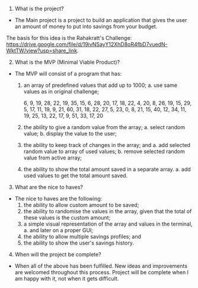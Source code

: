 1. What is the project?
- The Main project is a project to build an application that gives the user an amount of money to put into savings
from your budget.

The basis for this idea is the Rahakratt's Challenge: https://drive.google.com/file/d/19ivNSayY12XhD8oR4fbD7vuedN-WktTW/view?usp=share_link.

2. What is the MVP (Minimal Viable Product)?
- The MVP will consist of a program that has:
    1. an array of predefined values that add up to 1000;
        a. use same values as in original challenge;

        6, 9, 19, 28, 22, 19, 35,
        15, 6, 28, 20, 17, 18, 22,
        4, 20, 8, 26, 19, 15, 29,
        5, 17, 11, 19, 9, 21, 60,
        31, 18, 22, 27, 5, 23, 0,
        8, 21, 15, 40, 12, 34, 11,
        19, 25, 13, 22, 17, 9, 51,
        33, 17, 20

    2. the ability to give a random value from the array;
        a. select random value;
        b. display the value to the user;
    3. the ability to keep track of changes in the array; and
        a. add selected random value to array of used values;
        b. remove selected random value from active array;
    4. the ability to show the total amount saved in a separate array.
        a. add used values to get the total amount saved.

3. What are the nice to haves?
- The nice to haves are the following:
    1. the ability to allow custom amount to be saved;
    2. the ability to randomise the values in the array, given that the total of these values is the custom amount;
    3. a simple visual representation of the array and values in the terminal,
        a. and later on a proper GUI;
    4. the ability to allow multiple savings profiles; and
    5. the ability to show the user's savings history.

4. When will the project be complete?
- When all of the above has been fulfilled. New ideas and improvements are welcomed throughout this process.
Project will be complete when I am happy with it, not when it gets difficult.
